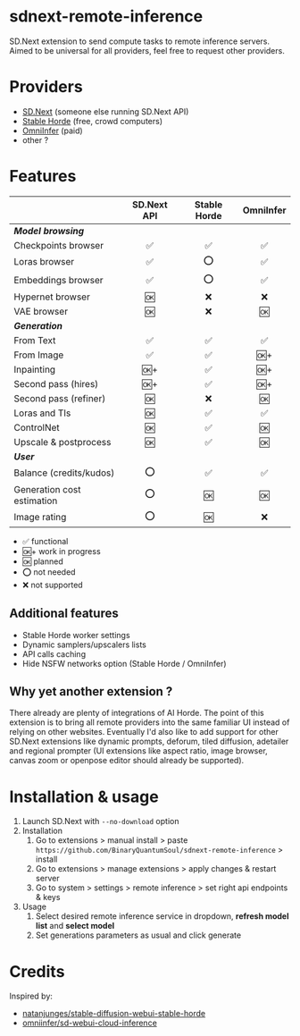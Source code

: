 # sdnext-remote-inference
SD.Next extension to send compute tasks to remote inference servers.
Aimed to be universal for all providers, feel free to request other providers.

# Providers
- [SD.Next](https://github.com/vladmandic/automatic) (someone else running SD.Next API)
- [Stable Horde](https://stablehorde.net/) (free, crowd computers)
- [OmniInfer](https://www.omniinfer.io/) (paid)
- other ?

# Features
|                             | SD.Next API | Stable Horde | OmniInfer  |
|-----------------------------|:-----------:|:------------:|:----------:|
| ***Model browsing***        |             |              |            |
| Checkpoints browser         |      ✅     |      ✅      |     ✅     |
| Loras browser               |      ✅     |      ⭕      |     ✅     |
| Embeddings browser          |      ✅     |      ⭕      |     ✅     |
| Hypernet browser            |      🆗     |      ❌      |     ❌     |
| VAE browser                 |      🆗     |      ❌      |     🆗     |
| ***Generation***            |             |              |            |
| From Text                   |      ✅     |      ✅      |     ✅     |
| From Image                  |      ✅     |      ✅      |     🆗+    |
| Inpainting                  |      🆗+    |      ✅      |     🆗+    |
| Second pass (hires)         |      🆗+    |      ✅      |     🆗+    |
| Second pass (refiner)       |      🆗     |      ❌      |     🆗     |
| Loras and TIs               |      🆗     |      ✅      |     ✅     |
| ControlNet                  |      🆗     |      ✅      |     🆗     |
| Upscale & postprocess       |      🆗     |      ✅      |     🆗     |
| ***User***                  |             |              |            |
| Balance (credits/kudos)     |      ⭕     |      ✅      |     ✅     |
| Generation cost estimation  |      ⭕     |      🆗      |     🆗     |
| Image rating                |      ⭕     |      🆗      |     ❌     |

- ✅ functional
- 🆗+ work in progress
- 🆗 planned
- ⭕ not needed
- ❌ not supported

## Additional features
- Stable Horde worker settings
- Dynamic samplers/upscalers lists
- API calls caching
- Hide NSFW networks option (Stable Horde / OmniInfer)

## Why yet another extension ?
There already are plenty of integrations of AI Horde. The point of this extension is to bring all remote providers into the same familiar UI instead of relying on other websites.
Eventually I'd also like to add support for other SD.Next extensions like dynamic prompts, deforum, tiled diffusion, adetailer and regional prompter (UI extensions like aspect ratio, image browser, canvas zoom or openpose editor should already be supported).


# Installation & usage
1. Launch SD.Next with `--no-download` option
2. Installation
    1. Go to extensions > manual install > paste `https://github.com/BinaryQuantumSoul/sdnext-remote-inference` > install
    2. Go to extensions > manage extensions > apply changes & restart server
    3. Go to system > settings > remote inference > set right api endpoints & keys
3. Usage
    1. Select desired remote inference service in dropdown, **refresh model list** and **select model**
    2. Set generations parameters as usual and click generate

# Credits
Inspired by:
- [natanjunges/stable-diffusion-webui-stable-horde](https://github.com/natanjunges/stable-diffusion-webui-stable-horde)
- [omniinfer/sd-webui-cloud-inference](https://github.com/omniinfer/sd-webui-cloud-inference)
